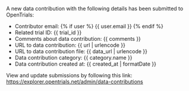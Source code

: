 A new data contribution with the following details has been submitted to OpenTrials:

* Contributor email: {% if user %} {{ user.email }} {% endif %}
* Related trial ID: {{ trial_id }}
* Comments about data contribution: {{ comments }}
* URL to data contribution: {{ url | urlencode }}
* URL to data contribution file: {{ data_url | urlencode }}
* Data contribution category: {{ category.name }}
* Data contribution created at: {{ created_at | formatDate }}

View and update submissions by following this link:
https://explorer.opentrials.net/admin/data-contributions
